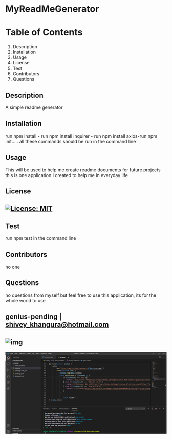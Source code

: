 
# MyReadMeGenerator



# Table of Contents
1. Description
2. Installation
3. Usage
4. License
5. Test
6. Contributors
7. Questions
## Description
A simple readme generator
## Installation
run npm install - run npm install inquirer - run npm install axios-run npm init..... all these commands should be run in the command line
## Usage
This will be used to help me create readme documents for future projects this is one application I created to help me in everyday life
## License
## [![License: MIT](https://img.shields.io/badge/License-MIT-yellow.svg)](https://opensource.org/licenses/MIT)
## Test
run npm test in the command line
## Contributors
no one
## Questions
no questions from myself but feel free to use this application, its for the whole world to use 
## genius-pending | shivey_khangura@hotmail.com
## ![img](https://avatars2.githubusercontent.com/u/67982777?v=4)

![](https://github.com/genius-pending/MyReadmeGenerator/blob/main/screenshot.png)
